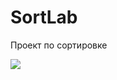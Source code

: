 # SortLab
Проект по сортировке

<img src="https://c.tenor.com/6RvyvMjx3XMAAAAd/he-is-speaking-guy-explaining-with-a-whiteboard.gif" />
